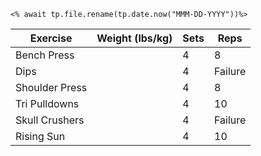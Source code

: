 `<% await tp.file.rename(tp.date.now("MMM-DD-YYYY"))%>`

| Exercise       | Weight (lbs/kg) | Sets | Reps    |
| -------------- | --------------- | ---- | ------- |
| Bench Press    |                 | 4    | 8       |
| Dips           |                 | 4    | Failure |
| Shoulder Press |                 | 4    | 8       |
| Tri Pulldowns  |                 | 4    | 10      |
| Skull Crushers |                 | 4    | Failure |
| Rising Sun     |                 | 4    | 10      |
